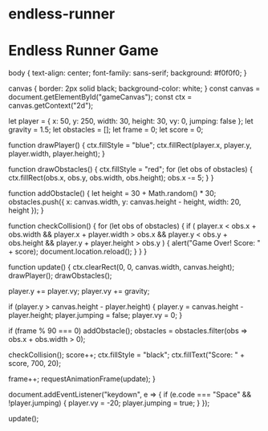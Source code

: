 # endless-runner
<!DOCTYPE html>

<html lang="en">

<head>

  <meta charset="UTF-8" />

  <meta name="viewport" content="width=device-width, initial-scale=1.0"/>

  <title>Endless Runner</title>

  <link rel="stylesheet" href="style.css" />

</head>

<body>

  <h1>Endless Runner Game</h1>

  <canvas id="gameCanvas" width="800" height="300"></canvas>

  <script src="script.js"></script>

</body>

</html>
body {
  text-align: center;
  font-family: sans-serif;
  background: #f0f0f0;
}

canvas {
  border: 2px solid black;
  background-color: white;
}
const canvas = document.getElementById("gameCanvas");
const ctx = canvas.getContext("2d");

let player = { x: 50, y: 250, width: 30, height: 30, vy: 0, jumping: false };
let gravity = 1.5;
let obstacles = [];
let frame = 0;
let score = 0;

function drawPlayer() {
  ctx.fillStyle = "blue";
  ctx.fillRect(player.x, player.y, player.width, player.height);
}

function drawObstacles() {
  ctx.fillStyle = "red";
  for (let obs of obstacles) {
    ctx.fillRect(obs.x, obs.y, obs.width, obs.height);
    obs.x -= 5;
  }
}

function addObstacle() {
  let height = 30 + Math.random() * 30;
  obstacles.push({ x: canvas.width, y: canvas.height - height, width: 20, height });
}

function checkCollision() {
  for (let obs of obstacles) {
    if (
      player.x < obs.x + obs.width &&
      player.x + player.width > obs.x &&
      player.y < obs.y + obs.height &&
      player.y + player.height > obs.y
    ) {
      alert("Game Over! Score: " + score);
      document.location.reload();
    }
  }
}

function update() {
  ctx.clearRect(0, 0, canvas.width, canvas.height);
  drawPlayer();
  drawObstacles();

  player.y += player.vy;
  player.vy += gravity;

  if (player.y > canvas.height - player.height) {
    player.y = canvas.height - player.height;
    player.jumping = false;
    player.vy = 0;
  }

  if (frame % 90 === 0) addObstacle();
  obstacles = obstacles.filter(obs => obs.x + obs.width > 0);

  checkCollision();
  score++;
  ctx.fillStyle = "black";
  ctx.fillText("Score: " + score, 700, 20);

  frame++;
  requestAnimationFrame(update);
}

document.addEventListener("keydown", e => {
  if (e.code === "Space" && !player.jumping) {
    player.vy = -20;
    player.jumping = true;
  }
});

update();
